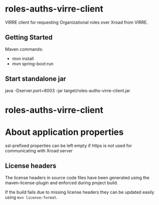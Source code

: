 # roles-auths-virre-client

VIRRE client for requesting Organizational roles over Xroad from VIRRE.

## Getting Started
Maven commands:
* mvn install
* mvn spring-boot:run

## Start standalone jar
java -Dserver.port=8003 -jar target/roles-auths-virre-client.jar
# roles-auths-virre-client

# About application properties
ssl-prefixed properties can be left empty if https is not used for communicating with Xroad server

## License headers

The license headers in source code files have been generated using the maven-license-plugin and enforced during project build.

If the build fails due to missing license headers they can be updated easily using `mvn license:format`.
